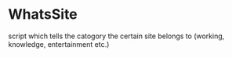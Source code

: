 WhatsSite
============

script which tells the catogory the certain site belongs to (working, knowledge, entertainment etc.)
